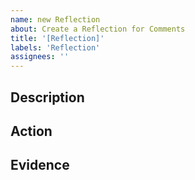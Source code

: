 ```yaml
---
name: new Reflection
about: Create a Reflection for Comments
title: '[Reflection]'
labels: 'Reflection'
assignees: ''
---
```


## Description



## Action

## Evidence

